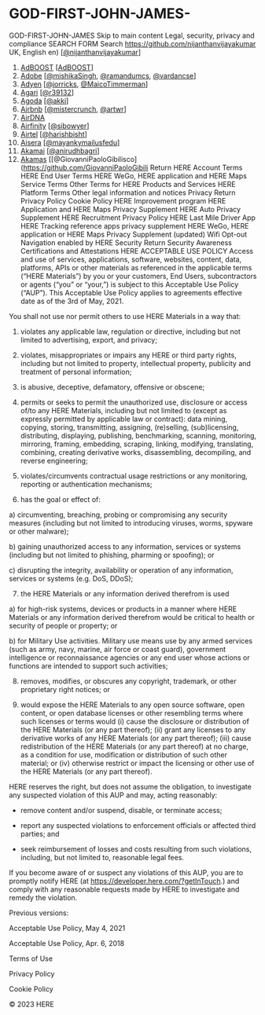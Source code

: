 # GOD-FIRST-JOHN-JAMES-
GOD-FIRST-JOHN-JAMES
Skip to main content
Legal, security, privacy and compliance
SEARCH FORM
Search
https://github.com/nijanthanvijayakumar
UK, English
en) [[@nijanthanvijayakumar](https://github.com/nijanthanvijayakumar)]
1. [AdBOOST](https://www.adboost.sk) [[AdBOOST](https://github.com/AdBOOST)]
1. [Adobe](https://www.adobe.com/) [[@mishikaSingh](https://github.com/mishikaSingh), [@ramandumcs](https://github.com/ramandumcs), [@vardancse](https://github.com/vardancse)]
1. [Adyen](https://www.adyen.com/) [[@jorricks](https://github.com/jorricks), [@MaicoTimmerman](https://github.com/MaicoTimmerman)]
1. [Agari](https://github.com/agaridata) [[@r39132](https://github.com/r39132)]
1. [Agoda](https://agoda.com) [[@akki](https://github.com/akki)]
1. [Airbnb](https://airbnb.io/) [[@mistercrunch](https://github.com/mistercrunch), [@artwr](https://github.com/artwr)]
1. [AirDNA](https://www.airdna.co)
1. [Airfinity](https://www.airfinity.com) [[@sibowyer](https://github.com/sibowyer)]
1. [Airtel](https://www.airtel.in/) [[@harishbisht](https://github.com/harishbisht)]
1. [Aisera](https://aisera.com/) [[@mayankymailusfedu](https://github.com/mayankymailusfedu)]
1. [Akamai](https://www.akamai.com/) [[@anirudhbagri](https://github.com/anirudhbagri)]
1. [Akamas](https://akamas.io) [[@GiovanniPaoloGibilisco](https://github.com/GiovanniPaoloGibili
Return
HERE Account Terms
HERE End User Terms
HERE WeGo, HERE application and HERE Maps Service Terms
Other Terms for HERE Products and Services
HERE Platform Terms
Other legal information and notices
Privacy
Return
Privacy Policy
Cookie Policy
HERE Improvement program
HERE Application and HERE Maps Privacy Supplement
HERE Auto Privacy Supplement
HERE Recruitment Privacy Policy
HERE Last Mile Driver App
HERE Tracking reference apps privacy supplement
HERE WeGo, HERE application or HERE Maps Privacy Supplement (updated)
Wifi Opt-out
Navigation enabled by HERE
Security
Return
Security Awareness
Certifications and Attestations
HERE ACCEPTABLE USE POLICY
Access and use of services, applications, software, websites, content, data, platforms, APIs or other materials as referenced in the applicable terms (“HERE Materials”) by you or your customers, End Users, subcontractors or agents (“you” or “your,”) is subject to this Acceptable Use Policy (“AUP”). This Acceptable Use Policy applies to agreements effective date as of the 3rd of May, 2021.

You shall not use nor permit others to use HERE Materials in a way that:

1) violates any applicable law, regulation or directive, including but not limited to advertising, export, and privacy;

2) violates, misappropriates or impairs any HERE or third party rights, including but not limited to property, intellectual property, publicity and treatment of personal information;

3) is abusive, deceptive, defamatory, offensive or obscene;

4) permits or seeks to permit the unauthorized use, disclosure or access of/to any HERE Materials, including but not limited to (except as expressly permitted by applicable law or contract): data mining, copying, storing, transmitting, assigning, (re)selling, (sub)licensing, distributing, displaying, publishing, benchmarking, scanning, monitoring, mirroring, framing, embedding, scraping, linking, modifying, translating, combining, creating derivative works, disassembling, decompiling, and reverse engineering;

5) violates/circumvents contractual usage restrictions or any monitoring, reporting or authentication mechanisms;

6) has the goal or effect of:

a) circumventing, breaching, probing or compromising any security measures (including but not limited to introducing viruses, worms, spyware or other malware);

b) gaining unauthorized access to any information, services or systems (including but not limited to phishing, pharming or spoofing); or

c) disrupting the integrity, availability or operation of any information, services or systems (e.g. DoS, DDoS);

7) the HERE Materials or any information derived therefrom is used

a) for high-risk systems, devices or products in a manner where HERE Materials or any information derived therefrom would be critical to health or security of people or property; or

b) for Military Use activities. Military use means use by any armed services (such as army, navy, marine, air force or coast guard), government intelligence or reconnaissance agencies or any end user whose actions or functions are intended to support such activities;

8) removes, modifies, or obscures any copyright, trademark, or other proprietary right notices; or

9) would expose the HERE Materials to any open source software, open content, or open database licenses or other resembling terms where such licenses or terms would (i) cause the disclosure or distribution of the HERE Materials (or any part thereof); (ii) grant any licenses to any derivative works of any HERE Materials (or any part thereof); (iii) cause redistribution of the HERE Materials (or any part thereof) at no charge, as a condition for use, modification or distribution of such other material; or (iv) otherwise restrict or impact the licensing or other use of the HERE Materials (or any part thereof).

HERE reserves the right, but does not assume the obligation, to investigate any suspected violation of this AUP and may, acting reasonably:

- remove content and/or suspend, disable, or terminate access;

- report any suspected violations to enforcement officials or affected third parties; and

- seek reimbursement of losses and costs resulting from such violations, including, but not limited to, reasonable legal fees.

If you become aware of or suspect any violations of this AUP, you are to promptly notify HERE (at https://developer.here.com/?getInTouch.) and comply with any reasonable requests made by HERE to investigate and remedy the violation.

Previous versions:

Acceptable Use Policy, May 4, 2021

Acceptable Use Policy, Apr. 6, 2018

Terms of Use
 
Privacy Policy
 
Cookie Policy
 
© 2023 HERE
